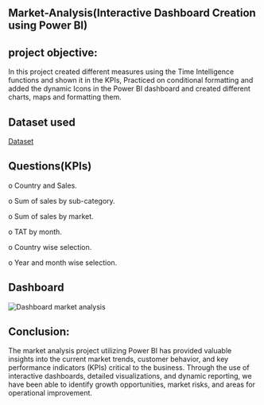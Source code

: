 ## Market-Analysis(Interactive Dashboard Creation using Power BI)
## project objective:
In this project created different measures using the Time Intelligence functions and shown it in the KPIs, Practiced on conditional formatting and added the dynamic Icons in the Power BI dashboard and created different charts, maps and formatting them.

## Dataset used
 <a href =”https://github.com/karthik-medaka09/Market-Analysis-Dashboard/blob/main/global_superstore_2016%20new.xlsx”>Dataset</a>

## Questions(KPIs)
o	Country and Sales.

o	Sum of sales by sub-category.

o	Sum of sales by market.

o	TAT by month.

o	Country wise selection.

o	Year and month wise selection.

## Dashboard
![Dashboard market analysis](https://github.com/user-attachments/assets/bcf52eff-4aa6-47cf-bed9-e2690964799c)

## Conclusion:
The market analysis project utilizing Power BI has provided valuable insights into the current market trends, customer behavior, and key performance indicators (KPIs) critical to the business. Through the use of interactive dashboards, detailed visualizations, and dynamic reporting, we have been able to identify growth opportunities, market risks, and areas for operational improvement.

